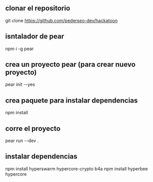 ## clonar el repositorio
git clone https://github.com/pederseo-dev/hackatoon

## isntalador de pear
npm i -g pear

## crea un proyecto pear (para crear nuevo proyecto)
pear init --yes

## crea paquete para instalar dependencias
npm install

## corre el proyecto
pear run --dev .

## instalar dependencias
npm install hyperswarm hypercore-crypto b4a
npm install hyperbee hypercore


